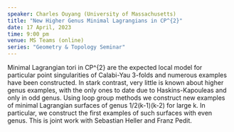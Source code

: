 ```yaml
---
speaker: Charles Ouyang (University of Massachusetts)
title: "New Higher Genus Minimal Lagrangians in CP^{2}"
date: 17 April, 2023
time: 9:00 pm
venue: MS Teams (online)
series: "Geometry & Topology Seminar"
---
```


Minimal Lagrangian tori in CP^{2} are the expected local model for particular point singularities of Calabi-Yau 3-folds and numerous examples 
have been constructed. In stark contrast, very little is known about higher genus examples, with the only ones to date due to Haskins-Kapouleas 
and only in odd genus. Using loop group methods we construct new examples of minimal Lagrangian surfaces of genus 1/2(k-1)(k-2) for large k. 
In particular, we construct the first examples of such surfaces with even genus. This is joint work with Sebastian Heller and Franz Pedit.

